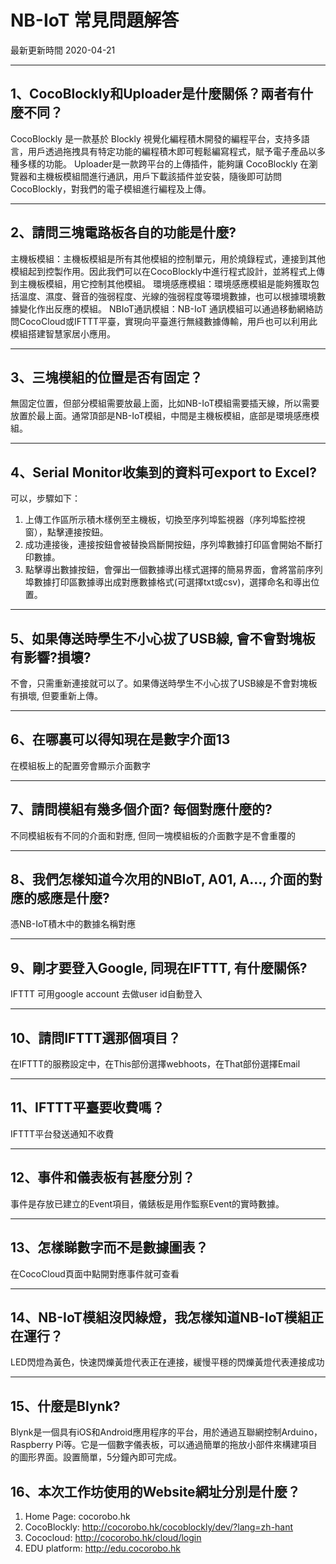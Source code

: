 
# NB-IoT 常見問題解答

最新更新時間 2020-04-21

---

## 1、CocoBlockly和Uploader是什麼關係？兩者有什麼不同？

CocoBlockly 是一款基於 Blockly 視覺化編程積木開發的編程平台，支持多語言，用戶透過拖拽具有特定功能的編程積木即可輕鬆編寫程式，賦予電子產品以多種多樣的功能。
Uploader是一款跨平台的上傳插件，能夠讓 CocoBlockly 在瀏覽器和主機板模組間進行通訊，用戶下載該插件並安裝，隨後即可訪問 CocoBlockly，對我們的電子模組進行編程及上傳。

---

## 2、請問三塊電路板各自的功能是什麼?

主機板模組：主機板模組是所有其他模組的控制單元，用於燒錄程式，連接到其他模組起到控製作用。因此我們可以在CocoBlockly中進行程式設計，並將程式上傳到主機板模組，用它控制其他模組。
環境感應模組：環境感應模組是能夠獲取包括溫度、濕度、聲音的強弱程度、光線的強弱程度等環境數據，也可以根據環境數據變化作出反應的模組。
NBIoT通訊模組：NB-IoT 通訊模組可以通過移動網絡訪問CocoCloud或IFTTT平臺，實現向平臺進行無綫數據傳輸，用戶也可以利用此模組搭建智慧家居小應用。

---

## 3、三塊模組的位置是否有固定？

無固定位置，但部分模組需要放最上面，比如NB-IoT模組需要插天線，所以需要放置於最上面。通常頂部是NB-IoT模組，中間是主機板模組，底部是環境感應模組。

---

## 4、Serial Monitor收集到的資料可export to Excel?

可以，步驟如下：
1. 上傳工作區所示積木樣例至主機板，切換至序列埠監視器（序列埠監控視窗），點擊連接按鈕。
2. 成功連接後，連接按鈕會被替換爲斷開按鈕，序列埠數據打印區會開始不斷打印數據。
3. 點擊導出數據按鈕，會彈出一個數據導出樣式選擇的簡易界面，會將當前序列埠數據打印區數據導出成對應數據格式(可選擇txt或csv)，選擇命名和導出位置。

---

## 5、如果傳送時學生不小心拔了USB線, 會不會對塊板有影響?損壞?

不會，只需重新連接就可以了。如果傳送時學生不小心拔了USB線是不會對塊板有損壞, 但要重新上傳。

---

## 6、在哪裏可以得知現在是數字介面13

在模組板上的配置旁會顯示介面數字

---

## 7、請問模組有幾多個介面? 每個對應什麼的?

不同模組板有不同的介面和對應, 但同一塊模組板的介面數字是不會重覆的

---

## 8、我們怎樣知道今次用的NBIoT, A01, A…, 介面的對應的感應是什麼?

憑NB-IoT積木中的數據名稱對應

---

## 9、剛才要登入Google, 同現在IFTTT, 有什麼關係?

IFTTT 可用google account 去做user id自動登入

---

## 10、請問IFTTT選那個項目？

在IFTTT的服務設定中，在This部份選擇webhoots，在That部份選擇Email

---

## 11、IFTTT平臺要收費嗎？

IFTTT平台發送通知不收費

---

## 12、事件和儀表板有甚麼分別？

事件是存放已建立的Event項目，儀錶板是用作監察Event的實時數據。

---

## 13、怎樣睇數字而不是數據圖表？

在CocoCloud頁面中點開對應事件就可查看

---

## 14、NB-IoT模組沒閃綠燈，我怎樣知道NB-IoT模組正在運行？

LED閃燈為黃色，快速閃爍黃燈代表正在連接，緩慢平穩的閃爍黃燈代表連接成功

---

## 15、什麼是Blynk?

Blynk是一個具有iOS和Android應用程序的平台，用於通過互聯網控制Arduino，Raspberry Pi等。它是一個數字儀表板，可以通過簡單的拖放小部件來構建項目的圖形界面。設置簡單，5分鐘內即可完成。

## 16、本次工作坊使用的Website網址分別是什麼？

1. Home Page: cocorobo.hk
2. CocoBlockly: http://cocorobo.hk/cocoblockly/dev/?lang=zh-hant
3. Cococloud: http://cocorobo.hk/cloud/login
4. EDU platform: http://edu.cocorobo.hk


